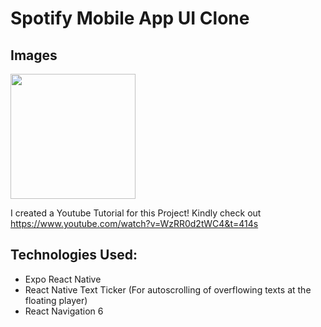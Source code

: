 # Spotify Mobile App UI Clone

## Images
<img src="https://user-images.githubusercontent.com/74503671/199912959-39317be9-0350-4fb6-a96f-7e474efa368d.png" height="200px">

I created a Youtube Tutorial for this Project! Kindly check out https://www.youtube.com/watch?v=WzRR0d2tWC4&t=414s

## Technologies Used:
- Expo React Native
- React Native Text Ticker (For autoscrolling of overflowing texts at the floating player)
- React Navigation 6
